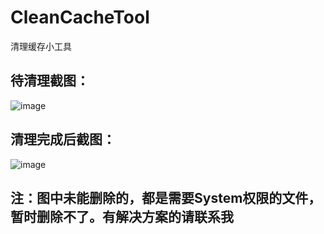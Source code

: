 # CleanCacheTool
清理缓存小工具

## 待清理截图：
![image](https://github.com/Kybs0/CleanCacheTool/Readme/ToCleanCache.png)

## 清理完成后截图：
![image](https://github.com/Kybs0/CleanCacheTool/Readme/CleaningCache.png)

## 注：图中未能删除的，都是需要System权限的文件，暂时删除不了。有解决方案的请联系我
